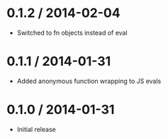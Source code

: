 
0.1.2 / 2014-02-04 
==================

 * Switched to fn objects instead of eval

0.1.1 / 2014-01-31 
==================

 * Added anonymous function wrapping to JS evals

0.1.0 / 2014-01-31 
==================

 * Initial release
